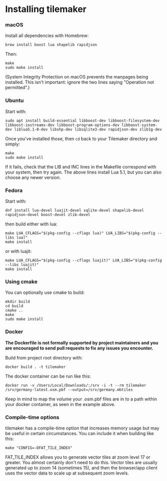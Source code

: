 # Installing tilemaker

### macOS

Install all dependencies with Homebrew:

    brew install boost lua shapelib rapidjson

Then:

    make
    sudo make install

(System Integrity Protection on macOS prevents the manpages being installed. This isn't important: ignore the two lines saying "Operation not permitted".)

### Ubuntu

Start with:

    sudo apt install build-essential libboost-dev libboost-filesystem-dev libboost-iostreams-dev libboost-program-options-dev libboost-system-dev liblua5.1-0-dev libshp-dev libsqlite3-dev rapidjson-dev zlib1g-dev

Once you've installed those, then `cd` back to your Tilemaker directory and simply:

    make
    sudo make install

If it fails, check that the LIB and INC lines in the Makefile correspond with your system, then try again. The above lines install Lua 5.1, but you can also choose any newer version.

### Fedora

Start with:

    dnf install lua-devel luajit-devel sqlite-devel shapelib-devel rapidjson-devel boost-devel zlib-devel

then build either with lua:

    make LUA_CFLAGS="$(pkg-config --cflags lua)" LUA_LIBS="$(pkg-config --libs lua)"
    make install

or with luajit:

    make LUA_CFLAGS="$(pkg-config --cflags luajit)" LUA_LIBS="$(pkg-config --libs luajit)"
    make install

### Using cmake

You can optionally use cmake to build:

    mkdir build
    cd build
    cmake ..
    make
    sudo make install

### Docker

**The Dockerfile is not formally supported by project maintainers and you are encouraged to send pull requests to fix any issues you encounter.**

Build from project root directory with:

    docker build . -t tilemaker

The docker container can be run like this:

    docker run -v /Users/Local/Downloads/:/srv -i -t --rm tilemaker /srv/germany-latest.osm.pbf --output=/srv/germany.mbtiles

Keep in mind to map the volume your .osm.pbf files are in to a path within your docker container, as seen in the example above. 

### Compile-time options

tilemaker has a compile-time option that increases memory usage but may be useful in certain circumstances. You can include it when building like this:

    make "CONFIG=-DFAT_TILE_INDEX"

FAT_TILE_INDEX allows you to generate vector tiles at zoom level 17 or greater. You almost certainly don't need to do this. Vector tiles are usually generated up to zoom 14 (sometimes 15), and then the browser/app client uses the vector data to scale up at subsequent zoom levels.
